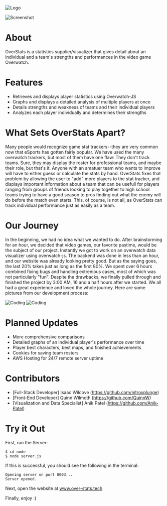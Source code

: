 ![Logo](https://i.imgur.com/gwklkFk.png)



![Screenshot](https://i.imgur.com/XrzYo7E.png)

# About
OverStats is a statistics supplier/visualizer that gives detail about an individual and a team's strengths and performances in the video game Overwatch.

# Features
- Retrieves and displays player statistics using Overwatch-JS
- Graphs and displays a detailed analysis of multiple players at once
- Details strengths and weakness of teams and their individual players
- Analyzes each player individually and determines their strengths

# What Sets OverStats Apart?
Many people would recognize game stat trackers--they are very common now that eSports has gotten fairly popular.
We have used the many overwatch trackers, but most of them have one flaw: They don't track teams.
Sure, they may display the roster for professional teams, and maybe their role, but that's it. Anyone with an amatuer team who wants to improve will have to either guess or calculate the stats by hand. OverStats fixes that problem by allowing the user to "add" more players to the stat tracker, and displays important information about a team that can be usefull for players ranging from groups of friends looking to play together to high school teams trying to have a good season to pros finding out what the enemy will do before the match even starts. This, of course, is not all, as OverStats can track individual performance just as easily as a team.

# Our Journey
In the beginning, we had no idea what we wanted to do.
After brainstorming for an hour, we decided that video games, our favorite pastime, would be the subject of our project.
Instantly we got to work on an overwatch data visualizer using overwatch-js.
The backend was done in less than an hour, and our website was already looking pretty good.
But as the saying goes, the last 20% takes just as long as the first 80%.
We spent over 6 hours combined fixing bugs and handling extrenious cases, most of which was not particularly "fun".
Despite the drawbacks, we finally pulled through and finished the project by 3:00 AM, 16 and a half hours after we started.
We all had a great experience and loved the whole journey. Here are some pictures from our development process:

![Coding](https://i.imgur.com/qm48JEP.jpg)
![Coding](https://i.imgur.com/JJDk6aX.jpg)

# Planned Updates
- More comprehensive comparisons
- Detailed graphs of an individual player's performance over time
- Player best characters, best maps, and finished achievements
- Cookies for saving team rosters
- AWS Hosting for 24/7 remote server uptime

# Contributors
- [Full-Stack Developer] Isaac Wilcove (https://github.com/nitroxplunge)
- [Front-End Developer] Quinn Wilmoth (https://github.com/QuinnW)
- [Visualization and Data Specialist] Anik Patel (https://github.com/Anik-Patel)

# Try it Out

First, run the Server:
```
$ cd node
$ node server.js
```
If this is successful, you should see the following in the terminal:
```
Opening server on port 8003...
Server opened.
```

Next, open the website at www.over-stats.tech

Finally, enjoy :)
